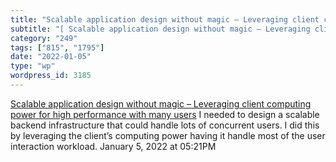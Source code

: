 ```yaml
---
title: "Scalable application design without magic – Leveraging client computing power for high performance with many users"
subtitle: "[ Scalable application design without magic – Leveraging client computing power for high performance..."
category: "249"
tags: ["815", "1795"]
date: "2022-01-05"
type: "wp"
wordpress_id: 3185
---
```

[ Scalable application design without magic – Leveraging client computing power for high performance with many users](https://willem.com/blog/2020-05-11_scalable-application-design-without-magic/)
 I needed to design a scalable backend infrastructure that could handle lots of concurrent users. I did this by leveraging the client’s computing power having it handle most of the user interaction workload.
January 5, 2022 at 05:21PM